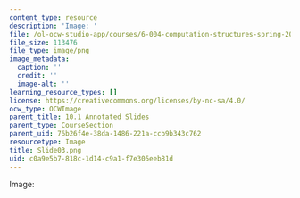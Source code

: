 ```yaml
---
content_type: resource
description: 'Image: '
file: /ol-ocw-studio-app/courses/6-004-computation-structures-spring-2017/c0a9e5b7818c1d14c9a1f7e305eeb81d_Slide03.png
file_size: 113476
file_type: image/png
image_metadata:
  caption: ''
  credit: ''
  image-alt: ''
learning_resource_types: []
license: https://creativecommons.org/licenses/by-nc-sa/4.0/
ocw_type: OCWImage
parent_title: 10.1 Annotated Slides
parent_type: CourseSection
parent_uid: 76b26f4e-38da-1486-221a-ccb9b343c762
resourcetype: Image
title: Slide03.png
uid: c0a9e5b7-818c-1d14-c9a1-f7e305eeb81d
---
```

Image: 